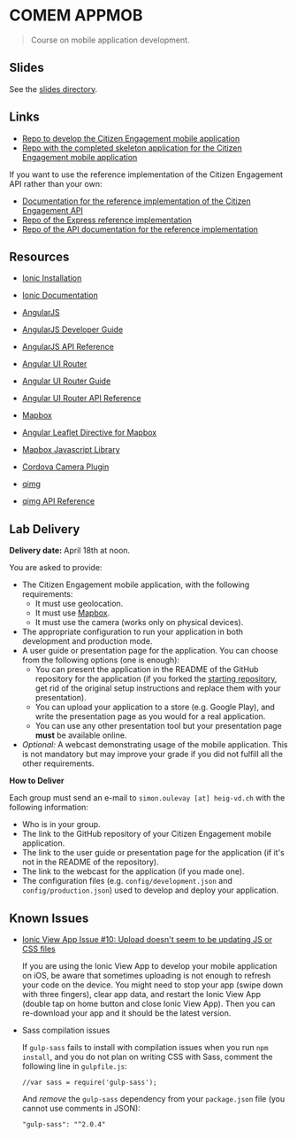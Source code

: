 # COMEM APPMOB

> Course on mobile application development.



## Slides

See the [slides directory](slides).



## Links

* [Repo to develop the Citizen Engagement mobile application](https://github.com/SoftEng-HEIGVD/Teaching-HEIGVD-CM_APPMOB-2016-CitizenEngagement)
* [Repo with the completed skeleton application for the Citizen Engagement mobile application](https://github.com/SoftEng-HEIGVD/Teaching-HEIGVD-CM_APPMOB-2016-SkeletonApp)

If you want to use the reference implementation of the Citizen Engagement API rather than your own:

* [Documentation for the reference implementation of the Citizen Engagement API](https://polar-brook-7624.herokuapp.com)
* [Repo of the Express reference implementation](https://github.com/SoftEng-HEIGVD/Teaching-HEIGVD-CM_WEBS-2015-Labo-Express-Impl)
* [Repo of the API documentation for the reference implementation](https://github.com/SoftEng-HEIGVD/Teaching-HEIGVD-CM_WEBS-2015-Labo-Doc-Impl)



## Resources

* [Ionic Installation](http://ionicframework.com/getting-started/)
* [Ionic Documentation](http://ionicframework.com/docs/)

* [AngularJS](https://angularjs.org)
* [AngularJS Developer Guide](https://docs.angularjs.org/guide)
* [AngularJS API Reference](https://docs.angularjs.org/api)

* [Angular UI Router](https://github.com/angular-ui/ui-router)
* [Angular UI Router Guide](https://github.com/angular-ui/ui-router/wiki)
* [Angular UI Router API Reference](http://angular-ui.github.io/ui-router/site/#/api/ui.router)

* [Mapbox](https://www.mapbox.com)
* [Angular Leaflet Directive for Mapbox](https://github.com/tombatossals/angular-leaflet-directive)
* [Mapbox Javascript Library](https://www.mapbox.com/mapbox.js/api/v2.4.0/)

* [Cordova Camera Plugin](https://github.com/apache/cordova-plugin-camera)

* [qimg](https://github.com/SoftEng-HEIGVD/qimg)
* [qimg API Reference](http://softeng-heigvd.github.io/qimg/)



## Lab Delivery

**Delivery date:** April 18th at noon.

You are asked to provide:

* The Citizen Engagement mobile application, with the following requirements:
  * It must use geolocation.
  * It must use [Mapbox](https://www.mapbox.com).
  * It must use the camera (works only on physical devices).
* The appropriate configuration to run your application in both development and production mode.
* A user guide or presentation page for the application. You can choose from the following options (one is enough):
  * You can present the application in the README of the GitHub repository for the application (if you forked the [starting repository](https://github.com/SoftEng-HEIGVD/Teaching-HEIGVD-CM_APPMOB-2016-CitizenEngagement), get rid of the original setup instructions and replace them with your presentation).
  * You can upload your application to a store (e.g. Google Play), and write the presentation page as you would for a real application.
  * You can use any other presentation tool but your presentation page **must** be available online.
* *Optional:* A webcast demonstrating usage of the mobile application. This is not mandatory but may improve your grade if you did not fulfill all the other requirements.

**How to Deliver**

Each group must send an e-mail to `simon.oulevay [at] heig-vd.ch` with the following information:

* Who is in your group.
* The link to the GitHub repository of your Citizen Engagement mobile application.
* The link to the user guide or presentation page for the application (if it's not in the README of the repository).
* The link to the webcast for the application (if you made one).
* The configuration files (e.g. `config/development.json` and `config/production.json`) used to develop and deploy your application.



## Known Issues

* [Ionic View App Issue #10: Upload doesn't seem to be updating JS or CSS files](https://github.com/driftyco/ionic-view-issues/issues/10)

  If you are using the Ionic View App to develop your mobile application on iOS,
  be aware that sometimes uploading is not enough to refresh your code on the device.
  You might need to stop your app (swipe down with three fingers), clear app data,
  and restart the Ionic View App (double tap on home button and close Ionic View App).
  Then you can re-download your app and it should be the latest version.

* Sass compilation issues

  If `gulp-sass` fails to install with compilation issues when you run `npm install`,
  and you do not plan on writing CSS with Sass, comment the following line in `gulpfile.js`:

      //var sass = require('gulp-sass');

  And *remove* the `gulp-sass` dependency from your `package.json` file (you cannot use comments in JSON):

      "gulp-sass": "^2.0.4"
